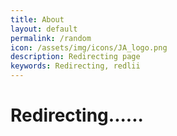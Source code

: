 ```yaml
---
title: About
layout: default
permalink: /random
icon: /assets/img/icons/JA_logo.png
description: Redirecting page
keywords: Redirecting, redlii
---
```

<h1>Redirecting......</h1>
<script>
    // List of links to redirect randomly
    const links = [
        "https://redlii.com",
        "https://tkid.redlii.com",
        "https://ja.redlii.com/",
        "https://youtu.be/iE3AbWq-c7w?si=9HMU5Pl3NO7uZ-r8",
        "https://youtube.com/shorts/DK-t01wnix8?si=UJmMzYOCJNFjRzkp",
    ];

    // Function to redirect to a random link
    function redirectRandomly() {
        const randomIndex = Math.floor(Math.random() * links.length);
        window.location.href = links[randomIndex];
    }

    // Redirect immediately when the page loads
    window.onload = redirectRandomly;
</script>
